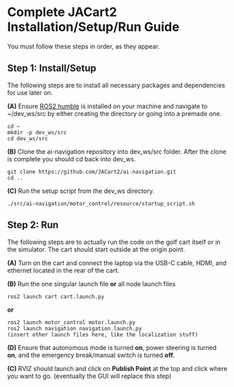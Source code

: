# Complete JACart2 Installation/Setup/Run Guide

You must follow these steps in order, as they appear.

## Step 1: Install/Setup
The following steps are to install all necessary packages and dependencies for use later on.

**(A)** Ensure [ROS2 humble](https://docs.ros.org/en/humble/Installation/Ubuntu-Install-Debians.html) is installed on your machine and navigate to ~/dev_ws/src by either creating the directory or going into a premade one.
```
cd ~
mkdir -p dev_ws/src
cd dev_ws/src
```
**(B)** Clone the ai-navigation repository into dev_ws/src folder. After the clone is complete you should cd back into dev_ws.
```
git clone https://github.com/JACart2/ai-navigation.git
cd ..
```
**(C)** Run the setup script from the dev_ws directory.
```
./src/ai-navigation/motor_control/resource/startup_script.sh
```

## Step 2: Run
The following steps are to actually run the code on the golf cart itself or in the simulator.
The cart should start outside at the origin point.

**(A)** Turn on the cart and connect the laptop via the USB-C cable, HDMI, and ethernet located in the rear of the cart. 

**(B)** Run the one singular launch file **or** all node launch files
```
ros2 launch cart cart.launch.py
```
  **or**
```
ros2 launch motor_control motor.launch.py
ros2 launch navigation navigation.launch.py
(insert other launch files here, like the localization stuff)
```

**(D)** Ensure that autonomous mode is turned **on**, power steering is turned **on**, and the emergency break/manual switch is turned **off**.

**(C)** RVIZ should launch and click on **Publish Point** at the top and click where you want to go. (eventually the GUI will replace this step)
